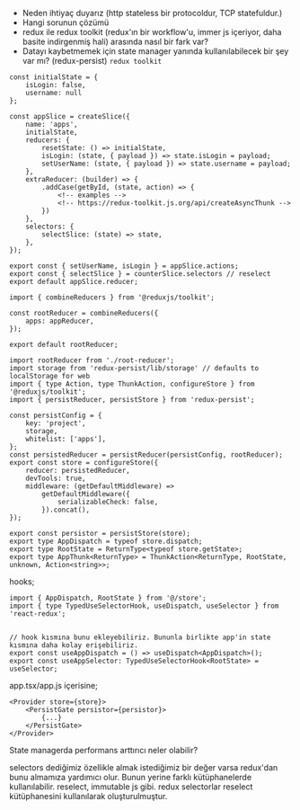 -   Neden ihtiyaç duyarız (http stateless bir protocoldur, TCP statefuldur.)
-   Hangi sorunun çözümü
-   redux ile redux toolkit (redux'ın bir workflow'u, immer js içeriyor, daha basite indirgenmiş hali) arasında nasıl bir fark var?
-   Datayı kaybetmemek için state manager yanında kullanılabilecek bir şey var mı? (redux-persist)
    `redux toolkit`

```
const initialState = {
    isLogin: false,
    username: null
};

const appSlice = createSlice({
    name: 'apps',
    initialState,
    reducers: {
        resetState: () => initialState,
        isLogin: (state, { payload }) => state.isLogin = payload;
        setUserName: (state, { payload }) => state.username = payload;
    },
    extraReducer: (builder) => {
        .addCase(getById, (state, action) => {
            <!-- examples -->
            <!-- https://redux-toolkit.js.org/api/createAsyncThunk -->
        })
    },
    selectors: {
        selectSlice: (state) => state,
    },
});

export const { setUserName, isLogin } = appSlice.actions;
export const { selectSlice } = counterSlice.selectors // reselect
export default appSlice.reducer;
```

```
import { combineReducers } from '@reduxjs/toolkit';

const rootReducer = combineReducers({
    apps: appReducer,
});

export default rootReducer;
```

```
import rootReducer from './root-reducer';
import storage from 'redux-persist/lib/storage' // defaults to localStorage for web
import { type Action, type ThunkAction, configureStore } from '@reduxjs/toolkit';
import { persistReducer, persistStore } from 'redux-persist';

const persistConfig = {
    key: 'project',
    storage,
    whitelist: ['apps'],
};
const persistedReducer = persistReducer(persistConfig, rootReducer);
export const store = configureStore({
    reducer: persistedReducer,
    devTools: true,
    middleware: (getDefaultMiddleware) =>
        getDefaultMiddleware({
            serializableCheck: false,
        }).concat(),
});

export const persistor = persistStore(store);
export type AppDispatch = typeof store.dispatch;
export type RootState = ReturnType<typeof store.getState>;
export type AppThunk<ReturnType> = ThunkAction<ReturnType, RootState, unknown, Action<string>>;
```
hooks;

```
import { AppDispatch, RootState } from '@/store';
import { type TypedUseSelectorHook, useDispatch, useSelector } from 'react-redux';


// hook kısmına bunu ekleyebiliriz. Bununla birlikte app'in state kısmına daha kolay erişebiliriz.
export const useAppDispatch = () => useDispatch<AppDispatch>();
export const useAppSelector: TypedUseSelectorHook<RootState> = useSelector;
```

app.tsx/app.js içerisine;
```
<Provider store={store}>
    <PersistGate persistor={persistor}>
        {...}
    </PersistGate>
</Provider>
```

State managerda performans arttırıcı neler olabilir?

selectors dediğimiz özellikle almak istediğimiz bir değer varsa redux'dan bunu almamıza yardımıcı olur.
Bunun yerine farklı kütüphanelerde kullanılabilir. reselect, immutable js gibi. redux selectorlar reselect kütüphanesini kullanılarak oluşturulmuştur.
